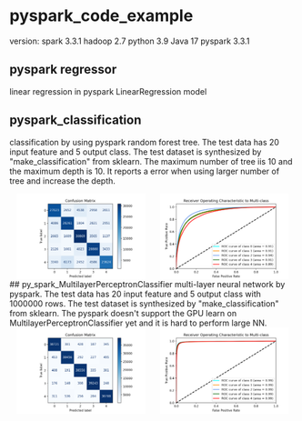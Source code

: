 # pyspark_code_example
version: spark 3.3.1 hadoop 2.7 python 3.9 Java 17 pyspark 3.3.1
## pyspark regressor 
linear regression in pyspark LinearRegression model
## pyspark_classification 
classification by using pyspark random forest tree. The test data has 20 input feature and 5 output class. The test dataset is synthesized by "make_classification" from sklearn. The maximum number of tree iis 10 and the maximum depth is 10. It reports a error when using larger number of tree and increase the depth.<br>

<div style="display: flex; justify-content: space-around;">
<img src="pyspark_classification/con_matrix_random_forest.png" style="width: 45%;"/>
<img src="pyspark_classification/roc.png" style="width: 45%;"/>
</div>
## py_spark_MultilayerPerceptronClassifier 
multi-layer neural network by pyspark. The test data has 20 input feature and 5 output class with 1000000 rows. The test dataset is synthesized by "make_classification" from sklearn. The pyspark doesn't support the GPU learn on MultilayerPerceptronClassifier yet and it is hard to perform large NN.

<div style="display: flex; justify-content: space-around;">
<img src="py_spark_MultilayerPerceptronClassifier/con_matrix.png" style="width: 45%;"/>
<img src="py_spark_MultilayerPerceptronClassifier/roc.png" style="width: 45%;"/>
</div>

